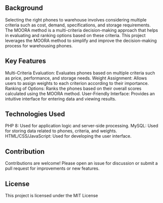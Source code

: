 <h2>Background</h2>
Selecting the right phones to warehouse involves considering multiple criteria such as cost, demand, specifications, and storage requirements. The MOORA method is a multi-criteria decision-making approach that helps in evaluating and ranking options based on these criteria. This project leverages the MOORA method to simplify and improve the decision-making process for warehousing phones.
<h2>Key Features</h2>
Multi-Criteria Evaluation: Evaluates phones based on multiple criteria such as price, performance, and storage needs.
Weight Assignment: Allows users to assign weights to each criterion according to their importance.
Ranking of Options: Ranks the phones based on their overall scores calculated using the MOORA method.
User-Friendly Interface: Provides an intuitive interface for entering data and viewing results.
<h2>Technologies Used</h2>
PHP 8: Used for application logic and server-side processing.
MySQL: Used for storing data related to phones, criteria, and weights.
HTML/CSS/JavaScript: Used for developing the user interface.
<h2>Contribution</h2>
Contributions are welcome! Please open an issue for discussion or submit a pull request for improvements or new features.
<h2>License</h2>
This project is licensed under the MIT License
